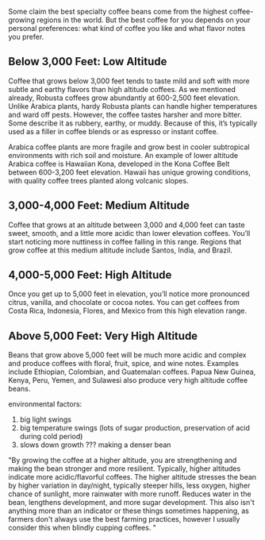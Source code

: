 Some claim the best specialty coffee beans come from the highest coffee-growing regions in the world. But the best coffee for you depends on your personal preferences: what kind of coffee you like and what flavor notes you prefer. 

## Below 3,000 Feet: Low Altitude

Coffee that grows below 3,000 feet tends to taste mild and soft with more subtle and earthy flavors than high altitude coffees. As we mentioned already, Robusta coffees grow abundantly at 600-2,500 feet elevation. Unlike Arabica plants, hardy Robusta plants can handle higher temperatures and ward off pests. However, the coffee tastes harsher and more bitter. Some describe it as rubbery, earthy, or muddy. Because of this, it’s typically used as a filler in coffee blends or as espresso or instant coffee. 

Arabica coffee plants are more fragile and grow best in cooler subtropical environments with rich soil and moisture. An example of lower altitude Arabica coffee is Hawaiian Kona, developed in the Kona Coffee Belt between 600-3,200 feet elevation. Hawaii has unique growing conditions, with quality coffee trees planted along volcanic slopes.

## 3,000-4,000 Feet: Medium Altitude

Coffee that grows at an altitude between 3,000 and 4,000 feet can taste sweet, smooth, and a little more acidic than lower elevation coffees. You’ll start noticing more nuttiness in coffee falling in this range. Regions that grow coffee at this medium altitude include Santos, India, and Brazil. 

## 4,000-5,000 Feet: High Altitude

Once you get up to 5,000 feet in elevation, you’ll notice more pronounced citrus, vanilla, and chocolate or cocoa notes. You can get coffees from Costa Rica, Indonesia, Flores, and Mexico from this high elevation range.

## Above 5,000 Feet: Very High Altitude

Beans that grow above 5,000 feet will be much more acidic and complex and produce coffees with floral, fruit, spice, and wine notes. Examples include Ethiopian, Colombian, and Guatemalan coffees. Papua New Guinea, Kenya, Peru, Yemen, and Sulawesi also produce very high altitude coffee beans.


environmental factors:
1. big light swings
2. big temperature swings (lots of sugar production, preservation of acid during cold period)
3. slows down growth ??? making a denser bean

"By growing the coffee at a higher altitude, you are strengthening and making the bean stronger and more resilient. Typically, higher altitudes indicate more acidic/flavorful coffees. The higher altitude stresses the bean by higher variation in day/night, typically steeper hills, less oxygen, higher chance of sunlight, more rainwater with more runoff. Reduces water in the bean, lengthens development, and more sugar development. This also isn't anything more than an indicator or these things sometimes happening, as farmers don't always use the best farming practices, however I usually consider this when blindly cupping coffees. "
